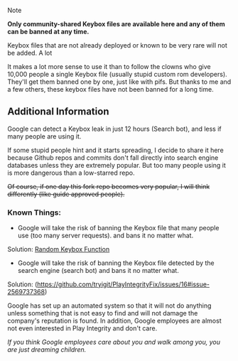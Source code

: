 > [!NOTE]
> **Only community-shared Keybox files are available here and any of them can be banned at any time.**

Keybox files that are not already deployed or known to be very rare will not be added.
A lot 

It makes a lot more sense to use it than to follow the clowns who give 10,000 people a single Keybox file (usually stupid custom rom developers). They'll get them banned one by one, just like with pifs. But thanks to me and a few others, these keybox files have not been banned for a long time.

## Additional Information
Google can detect a Keybox leak in just 12 hours (Search bot), and less if many people are using it.

If some stupid people hint and it starts spreading, I decide to share it here because Github repos and commits don't fall directly into search engine databases unless they are extremely popular.
But too many people using it is more dangerous than a low-starred repo.

~~Of course, if one day this fork repo becomes very popular, I will think differently (like guide approved people).~~

### Known Things:

- Google will take the risk of banning the Keybox file that many people use (too many server requests). and bans it no matter what.

Solution:
[Random Keybox Function](https://github.com/tryigit/PlayIntegrityFix/tree/Def?tab=readme-ov-file#features)

- Google will take the risk of banning the Keybox file detected by the search engine (search bot) and bans it no matter what.

Solution:
(https://github.com/tryigit/PlayIntegrityFix/issues/16#issue-2569737368)

Google has set up an automated system so that it will not do anything unless something that is not easy to find and will not damage the company's reputation is found. In addition, Google employees are almost not even interested in Play Integrity and don't care. 


*If you think Google employees care about you and walk among you, you are just dreaming children.*
